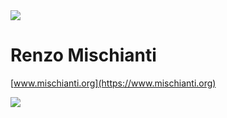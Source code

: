 <img align="center" src="https://www.mischianti.org/wp-content/uploads/2020/01/logo256.jpg"/>

# Renzo Mischianti
[www.mischianti.org](https://www.mischianti.org)



<img align="center" src="https://github-readme-stats.vercel.app/api?username=xreef&show_icons=true" />



<!--
**xreef/xreef** is a ✨ _special_ ✨ repository because its `README.md` (this file) appears on your GitHub profile.

Here are some ideas to get you started:

- 🔭 I’m currently working on ...
- 🌱 I’m currently learning ...
- 👯 I’m looking to collaborate on ...
- 🤔 I’m looking for help with ...
- 💬 Ask me about ...
- 📫 How to reach me: ...
- 😄 Pronouns: ...
- ⚡ Fun fact: ...
-->
